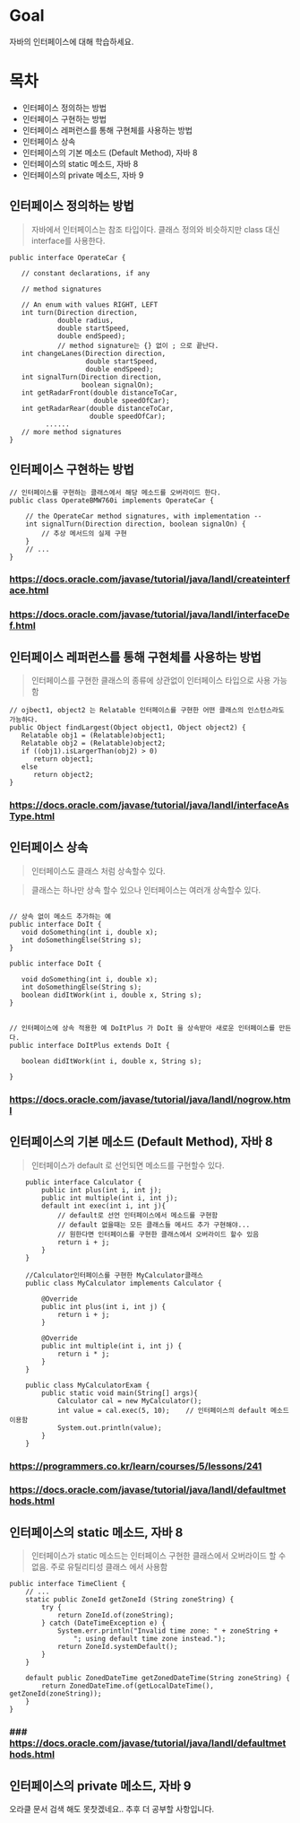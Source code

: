 # Goal

자바의 인터페이스에 대해 학습하세요.

# 목차

- 인터페이스 정의하는 방법
- 인터페이스 구현하는 방법
- 인터페이스 레퍼런스를 통해 구현체를 사용하는 방법
- 인터페이스 상속
- 인터페이스의 기본 메소드 (Default Method), 자바 8
- 인터페이스의 static 메소드, 자바 8
- 인터페이스의 private 메소드, 자바 9

## 인터페이스 정의하는 방법

> 자바에서 인터페이스는 참조 타입이다. 클래스 정의와 비슷하지만 class 대신 interface를 사용한다.

```
public interface OperateCar {

   // constant declarations, if any

   // method signatures

   // An enum with values RIGHT, LEFT
   int turn(Direction direction,
            double radius,
            double startSpeed,
            double endSpeed);
            // method signature는 {} 없이 ; 으로 끝난다.
   int changeLanes(Direction direction,
                   double startSpeed,
                   double endSpeed);
   int signalTurn(Direction direction,
                  boolean signalOn);
   int getRadarFront(double distanceToCar,
                     double speedOfCar);
   int getRadarRear(double distanceToCar,
                    double speedOfCar);
         ......
   // more method signatures
}
```

## 인터페이스 구현하는 방법

```
// 인터페이스를 구현하는 클래스에서 해당 메소드를 오버라이드 한다.
public class OperateBMW760i implements OperateCar {

    // the OperateCar method signatures, with implementation --
    int signalTurn(Direction direction, boolean signalOn) {
        // 추상 메서드의 실제 구현
    }
    // ...
}
```

### https://docs.oracle.com/javase/tutorial/java/IandI/createinterface.html

### https://docs.oracle.com/javase/tutorial/java/IandI/interfaceDef.html

## 인터페이스 레퍼런스를 통해 구현체를 사용하는 방법

> 인터페이스를 구현한 클래스의 종류에 상관없이 인터페이스 타입으로 사용 가능함

```
// ojbect1, object2 는 Relatable 인터페이스를 구현한 어떤 클래스의 인스턴스라도 가능하다.
public Object findLargest(Object object1, Object object2) {
   Relatable obj1 = (Relatable)object1;
   Relatable obj2 = (Relatable)object2;
   if ((obj1).isLargerThan(obj2) > 0)
      return object1;
   else
      return object2;
}
```

### https://docs.oracle.com/javase/tutorial/java/IandI/interfaceAsType.html

## 인터페이스 상속

> 인터페이스도 클래스 처럼 상속할수 있다.

> 클래스는 하나만 상속 할수 있으나 인터페이스는 여러개 상속할수 있다.

```

// 상속 없이 메소드 추가하는 예
public interface DoIt {
   void doSomething(int i, double x);
   int doSomethingElse(String s);
}

public interface DoIt {

   void doSomething(int i, double x);
   int doSomethingElse(String s);
   boolean didItWork(int i, double x, String s);
}


// 인터페이스에 상속 적용한 예 DoItPlus 가 DoIt 을 상속받아 새로운 인터페이스를 만든다.
public interface DoItPlus extends DoIt {

   boolean didItWork(int i, double x, String s);

}
```

### https://docs.oracle.com/javase/tutorial/java/IandI/nogrow.html

## 인터페이스의 기본 메소드 (Default Method), 자바 8

> 인터페이스가 default 로 선언되면 메소드를 구현할수 있다.

```
    public interface Calculator {
        public int plus(int i, int j);
        public int multiple(int i, int j);
        default int exec(int i, int j){
            // default로 선언 인터페이스에서 메소드를 구현함
            // default 없을때는 모든 클래스들 메서드 추가 구현해야...
            // 원한다면 인터페이스를 구현한 클래스에서 오버라이드 할수 있음
            return i + j;
        }
    }

    //Calculator인터페이스를 구현한 MyCalculator클래스
    public class MyCalculator implements Calculator {

        @Override
        public int plus(int i, int j) {
            return i + j;
        }

        @Override
        public int multiple(int i, int j) {
            return i * j;
        }
    }

    public class MyCalculatorExam {
        public static void main(String[] args){
            Calculator cal = new MyCalculator();
            int value = cal.exec(5, 10);    // 인터페이스의 default 메소드 이용함
            System.out.println(value);
        }
    }
```

### https://programmers.co.kr/learn/courses/5/lessons/241

### https://docs.oracle.com/javase/tutorial/java/IandI/defaultmethods.html

## 인터페이스의 static 메소드, 자바 8

> 인터페이스가 static 메소드는 인터페이스 구현한 클래스에서 오버라이드 할 수 없음. 주로 유틸리티성 클래스 에서 사용함

```
public interface TimeClient {
    // ...
    static public ZoneId getZoneId (String zoneString) {
        try {
            return ZoneId.of(zoneString);
        } catch (DateTimeException e) {
            System.err.println("Invalid time zone: " + zoneString +
                "; using default time zone instead.");
            return ZoneId.systemDefault();
        }
    }

    default public ZonedDateTime getZonedDateTime(String zoneString) {
        return ZonedDateTime.of(getLocalDateTime(), getZoneId(zoneString));
    }
}
```

### ### https://docs.oracle.com/javase/tutorial/java/IandI/defaultmethods.html

## 인터페이스의 private 메소드, 자바 9

오라클 문서 검색 해도 못찻겠네요.. 추후 더 공부할 사항입니다.

